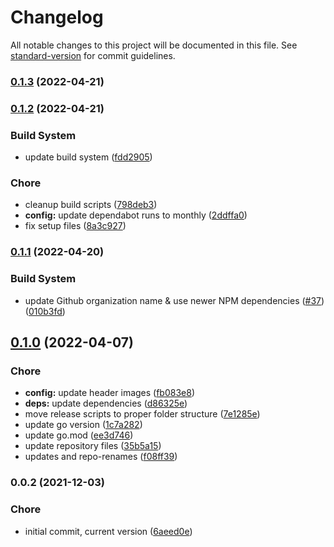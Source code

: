 # Changelog

All notable changes to this project will be documented in this file. See [standard-version](https://github.com/conventional-changelog/standard-version) for commit guidelines.

### [0.1.3](https://github.com/davidsneighbour/hugo-opensearch/compare/v0.1.2...v0.1.3) (2022-04-21)

### [0.1.2](https://github.com/davidsneighbour/hugo-opensearch/compare/v0.1.1...v0.1.2) (2022-04-21)


### Build System

* update build system ([fdd2905](https://github.com/davidsneighbour/hugo-opensearch/commit/fdd2905d9444551e40b7ddf7f1b2469461fbc013))


### Chore

* cleanup build scripts ([798deb3](https://github.com/davidsneighbour/hugo-opensearch/commit/798deb3e10041c903678fee370bf4d023a49c068))
* **config:** update dependabot runs to monthly ([2ddffa0](https://github.com/davidsneighbour/hugo-opensearch/commit/2ddffa0b14d361b3596714263e662adae7e83cb6))
* fix setup files ([8a3c927](https://github.com/davidsneighbour/hugo-opensearch/commit/8a3c9270054df15d65dd41477d7437641391d304))

### [0.1.1](https://github.com/davidsneighbour/hugo-opensearch/compare/v0.1.0...v0.1.1) (2022-04-20)


### Build System

* update Github organization name & use newer NPM dependencies ([#37](https://github.com/davidsneighbour/hugo-opensearch/issues/37)) ([010b3fd](https://github.com/davidsneighbour/hugo-opensearch/commit/010b3fd5757c06304eaafcd1f6bb3c2a4658c9c2))

## [0.1.0](https://github.com/davidsneighbour/hugo-opensearch/compare/v0.0.2...v0.1.0) (2022-04-07)


### Chore

* **config:** update header images ([fb083e8](https://github.com/davidsneighbour/hugo-opensearch/commit/fb083e8ba6ce90109a899e8213706d218f9d2d4b))
* **deps:** update dependencies ([d86325e](https://github.com/davidsneighbour/hugo-opensearch/commit/d86325e500845014c33db83c3d879f4bc2e321ba))
* move release scripts to proper folder structure ([7e1285e](https://github.com/davidsneighbour/hugo-opensearch/commit/7e1285ebc6f2ffbdb2316526226663d9c32ed1e5))
* update go version ([1c7a282](https://github.com/davidsneighbour/hugo-opensearch/commit/1c7a2823e2c7e0fc7291314fb479fa548e5e7bc1))
* update go.mod ([ee3d746](https://github.com/davidsneighbour/hugo-opensearch/commit/ee3d74622032d44e951e08dd52ca250c19e59505))
* update repository files ([35b5a15](https://github.com/davidsneighbour/hugo-opensearch/commit/35b5a1560235bf86411744192f1759df02b2ec18))
* updates and repo-renames ([f08ff39](https://github.com/davidsneighbour/hugo-opensearch/commit/f08ff3992eba18c1327e2a82598c2d7524bc6c96))

### 0.0.2 (2021-12-03)


### Chore

* initial commit, current version ([6aeed0e](https://github.com/davidsneighbour/hugo-opensearch/commit/6aeed0e2bc1450c07048fc201c6369e708523427))
